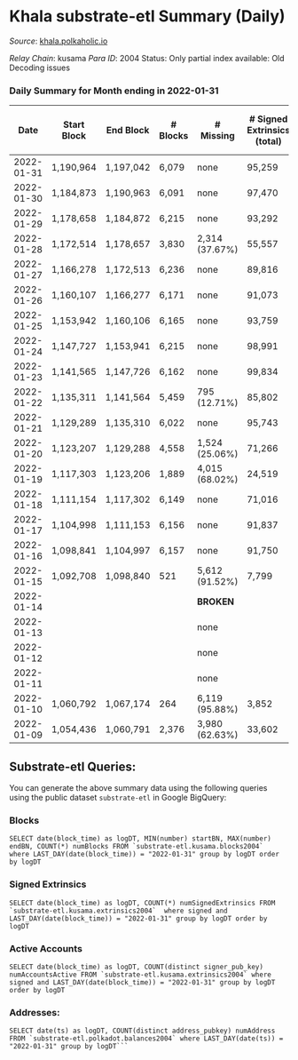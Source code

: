 # Khala substrate-etl Summary (Daily)

_Source_: [khala.polkaholic.io](https://khala.polkaholic.io)

*Relay Chain*: kusama
*Para ID*: 2004
Status: Only partial index available: Old Decoding issues


### Daily Summary for Month ending in 2022-01-31


| Date | Start Block | End Block | # Blocks | # Missing | # Signed Extrinsics (total) | # Active Accounts | # Addresses with Balances | # Events | # Transfers | # XCM Transfers In | # XCM Transfers Out |
| ---- | ----------- | --------- | -------- | --------- | --------------------------- | ----------------- | ------------------------- | -------- | ----------- | ------------------ | ------------------- |
| 2022-01-31 | 1,190,964 | 1,197,042 | 6,079 | none  | 95,259 | 1,040 | 13,669 | 1,017,760 | 306 ($615,876) |   |   |
| 2022-01-30 | 1,184,873 | 1,190,963 | 6,091 | none  | 97,470 | 1,114 | 13,664 | 1,039,230 | 355 ($81,313.43) |   |   |
| 2022-01-29 | 1,178,658 | 1,184,872 | 6,215 | none  | 93,292 | 1,097 | 13,661 | 991,202 | 257 ($143,887) |   |   |
| 2022-01-28 | 1,172,514 | 1,178,657 | 3,830 | 2,314 (37.67%) | 55,557 | 1,053 | 13,654 | 594,311 | 275 ($41,491.13) |   |   |
| 2022-01-27 | 1,166,278 | 1,172,513 | 6,236 | none  | 89,816 | 1,023 | 13,649 | 959,677 | 213 ($544,181) |   |   |
| 2022-01-26 | 1,160,107 | 1,166,277 | 6,171 | none  | 91,073 | 1,026 | 13,642 | 968,480 | 281 ($1,127,464) |   |   |
| 2022-01-25 | 1,153,942 | 1,160,106 | 6,165 | none  | 93,759 | 1,037 | 13,632 | 995,994 | 280 ($179,735) |   |   |
| 2022-01-24 | 1,147,727 | 1,153,941 | 6,215 | none  | 98,991 | 1,060 | 13,629 | 1,049,226 | 267 ($63,255.15) |   |   |
| 2022-01-23 | 1,141,565 | 1,147,726 | 6,162 | none  | 99,834 | 1,054 | 13,627 | 1,056,935 | 251 ($42,843.40) |   |   |
| 2022-01-22 | 1,135,311 | 1,141,564 | 5,459 | 795 (12.71%) | 85,802 | 1,029 | 13,624 | 907,915 | 201 ($64,249.07) |   |   |
| 2022-01-21 | 1,129,289 | 1,135,310 | 6,022 | none  | 95,743 | 1,087 | 13,617 | 1,006,008 | 276 ($268,550) |   |   |
| 2022-01-20 | 1,123,207 | 1,129,288 | 4,558 | 1,524 (25.06%) | 71,266 | 1,012 | 13,567 | 764,236 | 194 ($37,716.37) |   |   |
| 2022-01-19 | 1,117,303 | 1,123,206 | 1,889 | 4,015 (68.02%) | 24,519 | 955 | 13,571 | 289,003 | 169 ($7,872.34) |   |   |
| 2022-01-18 | 1,111,154 | 1,117,302 | 6,149 | none  | 71,016 | 1,111 | 13,566 | 769,731 | 270 ($109,199) |   |   |
| 2022-01-17 | 1,104,998 | 1,111,153 | 6,156 | none  | 91,837 | 1,095 | 13,563 | 974,129 | 289 ($31,352.32) |   |   |
| 2022-01-16 | 1,098,841 | 1,104,997 | 6,157 | none  | 91,750 | 1,079 | 13,559 | 975,104 | 325 ($89,162.92) |   |   |
| 2022-01-15 | 1,092,708 | 1,098,840 | 521 | 5,612 (91.52%) | 7,799 | 550 | 13,550 | 83,122 | 22 ($121.42) |   |   |
| 2022-01-14 |  |  |  |  **BROKEN**  |  |  |  |  |   |   |   |
| 2022-01-13 |  |  |  | none  |  |  |  |  |   |   |   |
| 2022-01-12 |  |  |  | none  |  |  |  |  |   |   |   |
| 2022-01-11 |  |  |  | none  |  |  |  |  |   |   |   |
| 2022-01-10 | 1,060,792 | 1,067,174 | 264 | 6,119 (95.88%) | 3,852 | 390 | 13,524 | 40,853 | 10 ($14.81) |   |   |
| 2022-01-09 | 1,054,436 | 1,060,791 | 2,376 | 3,980 (62.63%) | 33,602 | 934 | 13,524 | 355,592 | 102 ($2,130.74) |   |   |

## Substrate-etl Queries:
You can generate the above summary data using the following queries using the public dataset `substrate-etl` in Google BigQuery:


### Blocks
```
SELECT date(block_time) as logDT, MIN(number) startBN, MAX(number) endBN, COUNT(*) numBlocks FROM `substrate-etl.kusama.blocks2004`  where LAST_DAY(date(block_time)) = "2022-01-31" group by logDT order by logDT
```


### Signed Extrinsics
```
SELECT date(block_time) as logDT, COUNT(*) numSignedExtrinsics FROM `substrate-etl.kusama.extrinsics2004`  where signed and LAST_DAY(date(block_time)) = "2022-01-31" group by logDT order by logDT
```


### Active Accounts
```
SELECT date(block_time) as logDT, COUNT(distinct signer_pub_key) numAccountsActive FROM `substrate-etl.kusama.extrinsics2004` where signed and LAST_DAY(date(block_time)) = "2022-01-31" group by logDT order by logDT
```


### Addresses:
```
SELECT date(ts) as logDT, COUNT(distinct address_pubkey) numAddress FROM `substrate-etl.polkadot.balances2004` where LAST_DAY(date(ts)) = "2022-01-31" group by logDT```

